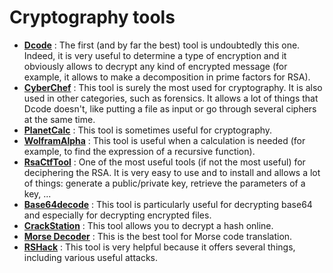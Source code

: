 # Cryptography tools
- [**Dcode**](https://www.dcode.fr/identification-chiffrement) : The first (and by far the best) tool is undoubtedly this one. Indeed, it is very useful to determine a type of encryption and it obviously allows to decrypt any kind of encrypted message (for example, it allows to make a decomposition in prime factors for RSA).
- [**CyberChef**](https://gchq.github.io/CyberChef/) : This tool is surely the most used for cryptography. It is also used in other categories, such as forensics. It allows a lot of things that Dcode doesn't, like putting a file as input or go through several ciphers at the same time.
- [**PlanetCalc**](https://fr.planetcalc.com/search/?section=5033) : This tool is sometimes useful for cryptography.
- [**WolframAlpha**](https://www.wolframalpha.com/) : This tool is useful when a calculation is needed (for example, to find the expression of a recursive function).
- [**RsaCtfTool**](https://github.com/Ganapati/RsaCtfTool) : One of the most useful tools (if not the most useful) for deciphering the RSA. It is very easy to use and to install and allows a lot of things: generate a public/private key, retrieve the parameters of a key, ...
- [**Base64decode**](https://www.base64decode.org/) : This tool is particularly useful for decrypting base64 and especially for decrypting encrypted files.
- [**CrackStation**](https://crackstation.net/) : This tool allows you to decrypt a hash online.
- [**Morse Decoder**](https://morsedecoder.com/) : This is the best tool for Morse code translation.
- [**RSHack**](https://github.com/zweisamkeit/RSHack) : This tool is very helpful because it offers several things, including various useful attacks.
